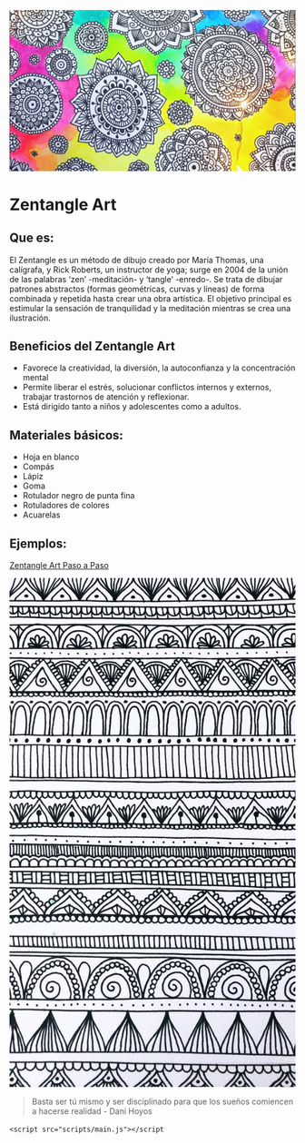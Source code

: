![mandala](mandalas.jpg)

# Zentangle Art
## Que es:
El Zentangle es un método de dibujo creado por María Thomas, una calígrafa, y Rick Roberts, un instructor de yoga; surge en 2004 de la unión de las palabras ‘zen’ -meditación- y ‘tangle’ -enredo-. Se trata de dibujar patrones abstractos (formas geométricas, curvas y líneas) de forma combinada y repetida hasta crear una obra artística. El objetivo principal es estimular la sensación de tranquilidad y la meditación mientras se crea una ilustración.
## Beneficios del Zentangle Art 
- Favorece la creatividad, la diversión, la autoconfianza y la concentración mental
- Permite liberar el estrés, solucionar conflictos internos y externos, trabajar trastornos de atención y reflexionar. 
- Está dirigido tanto a niños y adolescentes como a adultos. 

## Materiales básicos:
- Hoja en blanco
- Compás
- Lápiz
- Goma
- Rotulador negro de punta fina
- Rotuladores de colores
- Acuarelas

## Ejemplos:

[Zentangle Art Paso a Paso](https://youtu.be/12yvV-DEk34)

![patrones](patrones.jpg)
> Basta ser tú mismo y ser disciplinado para que los sueños comiencen a hacerse realidad - Dani Hoyos

` <script src="scripts/main.js"></script `